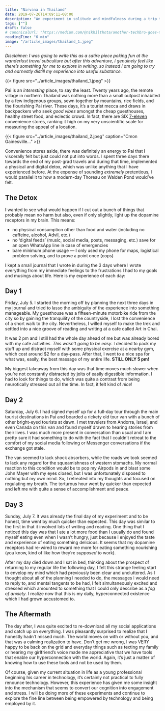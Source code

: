```yaml
---
title: "Nirvana in Thailand"
date: 2019-07-26T14:09:11-08:00
description: "An experiment in solitude and mindfulness during a trip to the beautiful city of Pai, Thailand."
tags: [""]
draft: false
# canonicalUrl: "https://medium.com/@nikhilthota/another-techbro-goes-to-a-remote-village-in-thailand-and-finds-nirvana-53e1ad559973"
readingTime: "6 min"
image: "/article_images/thailand_1.jpeg"
---
```


*Disclaimer: I was going to write this as a satire piece poking fun at the wanderlust travel subculture but after this adventure, I genuinely feel like there’s something for me to explore in writing, so instead I am going to try and earnestly distill my experience into useful substance.*

{{< figure src="../article_images/thailand_1.jpeg" >}}

Pai is an *interesting* place, to say the least. Twenty years ago, the remote village in northern Thailand was nothing more than a small outpost inhabited by a few indigenous groups, sewn together by mountains, rice fields, and the flourishing Pai river. These days, it’s a tourist mecca and draws in backpackers who seek *good vibes* amongst the cheap guesthouses, healthy street food, and eclectic crowd. In fact, there are SIX [7-eleven](https://www.7-eleven.com/) convenience stores, ranking it high on my very unscientific scale for measuring the appeal of a location.

{{< figure src="../article_images/thailand_2.jpeg" caption="Cmon Gainesville..." >}}

Convenience stores aside, there was definitely an energy to Pai that I viscerally felt but just could not put into words. I spent three days there towards the end of my post-grad travels and during that time, implemented a physical and digital detox, which was unlike anything that I have experienced before. At the expense of sounding *extremely* pretentious, I would parallel it to how a modern-day Thoreau on Walden Pond would’ve felt.

## The Detox

I wanted to see what would happen if I cut out a bunch of things that probably mean no harm but also, even if only slightly, light up the dopamine receptors in my brain. This means:

* no physical consumption other than food and water (including no caffeine, alcohol, Advil, etc.)
* no ‘digital feeds’ (music, social media, posts, messaging, etc.) save for an open WhatsApp line in case of emergencies
*  bare minimum phone usage — I only used my phone for maps, logistical problem solving, and to prove a point once (oops)

I kept a small journal that I wrote in during the 3 days where I wrote everything from my immediate feelings to the frustrations I had to my goals and musings about life. Here is my experience of each day:

## Day 1

Friday, July 5. I started the morning off by planning the next three days in my journal and tried to lasso the ambiguity of the experience into something manageable. My guesthouse was a fifteen-minute motorbike ride from the city so by gaining the tranquility of the countryside, I lost the convenience of a short walk to the city. Nevertheless, I willed myself to make the trek and settled into a nice groove of reading and writing at a cafe called Art in Chai.

It was 2 pm and I still had the whole day ahead of me but was already bored with my cafe activities. *This wasn’t going to be easy*. I decided to pack my stuff up and distract myself with some physical exercise at a nearby gym, which cost around $2 for a day-pass. After that, I went to a nice spa for what was, easily, the best massage of my entire life. **STILL ONLY 5 pm!**

My biggest takeaway from this day was that time moves much slower when you’re not constantly distracted by jolts of easily digestible information. I had to look for things to do, which was quite a contrast from being neurotically stressed out all the time. In fact, it felt kind of *nice*!

## Day 2

Saturday, July 6. I had signed myself up for a full-day tour through the main tourist destinations in Pai and boarded a rickety old tour van with a bunch of other bright-eyed tourists at dawn. I met travelers from Andorra, Israel, and even Canada on this van and found myself drawn to hearing stories from their lives. I was much more present in conversation than usual and I am pretty sure it had something to do with the fact that I couldn’t retreat to the comfort of my social media following or Messenger conversations if the exchange got stale.

The van seemed to lack shock absorbers, while the roads we took seemed to lack any regard for the squeamishness of western stomachs. My normal reaction to this condition would be to pop my Airpods in and blast some John Mayer with my eyes closed, but I was unfortunately disposed to nothing but my own mind. So, I retreated into my thoughts and focused on regulating my breath. The torturous hour went by quicker than expected and left me with quite a sense of accomplishment and peace.

## Day 3

Sunday, July 7. It was already the final day of my experiment and to be honest, time went by much quicker than expected. This day was similar to the first in that it involved lots of writing and reading. One thing that I noticed this day was that I ate a lot more food than I usually do and found myself eating even when I wasn’t hungry, just because I enjoyed the taste and experience of eating something delicious. It seems that my dopamine receptors had re-wired to reward me more for eating something nourishing (you know, kind of like how they’re *supposed* to work).

After my day died down and I sat in bed, thinking about the prospect of returning to my regular life the following day, I felt this strange feeling start to envelop my mind which had previously been clear and uncluttered. As I thought about all of the planning I needed to do, the messages I would need to reply to, and mental tangents to be had, I felt simultaneously excited and stressed which amounted to something that I could only describe as a *fog of anxiety*. I realize now that this is my daily, hyperconnected existence which I had grown accustomed to.

## The Aftermath

The day after, I was quite excited to re-download all my social applications and catch up on everything. I was pleasantly surprised to realize that I honestly hadn’t missed much. The world moves on with or without you, and that was a calming realization to have. Don’t get me wrong, I was VERY happy to be back on the grid and everyday things such as texting my family or hearing my girlfriend’s voice made me appreciative that we have tools that enable our hyperconnection with the world. Again, it’s just a matter of knowing how to use these tools and not be used by them.

Of course, given my current situation in life as a young professional beginning his career in technology, it’s certainly not practical to fully renounce technology. However, this experience has given me some insight into the mechanism that seems to convert our cognition into engagement and stress. I will be doing more of these experiments and continue to explore the fine line between being empowered by technology and being employed by it.
